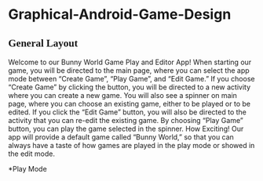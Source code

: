 # Graphical-Android-Game-Design
<font face="黑体">General Layout</font>
----
Welcome to our Bunny World Game Play and Editor App! 
When starting our game, you will be directed to the main page, where you can select the app mode between “Create Game”, “Play Game”, and “Edit Game.” If you choose “Create Game”  by clicking the button, you will be directed to a new activity where you can create a new game. You will also see a spinner on main page, where you can choose an existing game, either to be played or to be edited. If you click the “Edit Game” button, you will also be directed to the activity that you can re-edit the existing game. By choosing “Play Game” button, you can play the game selected in the spinner. How Exciting! Our app will provide a default game called “Bunny World,” so that you can always have a taste of how games are played in the play mode or showed in the edit mode.

*Play Mode
